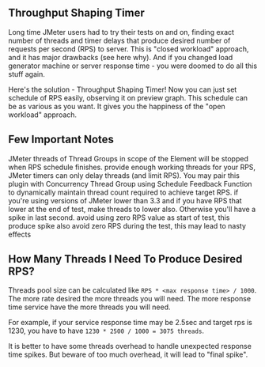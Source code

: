 ## Throughput Shaping Timer

Long time JMeter users had to try their tests on and on, finding exact number of threads and timer delays that produce desired number of requests per second (RPS) to server. This is "closed workload" approach, and it has major drawbacks (see here why). And if you changed load generator machine or server response time - you were doomed to do all this stuff again.

Here's the solution - Throughput Shaping Timer! Now you can just set schedule of RPS easily, observing it on preview graph. This schedule can be as various as you want. It gives you the happiness of the "open workload" approach.

## Few Important Notes

JMeter threads of Thread Groups in scope of the Element will be stopped when RPS schedule finishes.
provide enough working threads for your RPS, JMeter timers can only delay threads (and limit RPS). You may pair this plugin with Concurrency Thread Group using Schedule Feedback Function to dynamically maintain thread count required to achieve target RPS.
if you're using versions of JMeter lower than 3.3 and if you have RPS that lower at the end of test, make threads to lower also. Оtherwise you'll have a spike in last second.
avoid using zero RPS value as start of test, this produce spike also
avoid zero RPS during the test, this may lead to nasty effects

## How Many Threads I Need To Produce Desired RPS?

Threads pool size can be calculated like `RPS * <max response time> / 1000`. The more rate desired the more threads you will need. The more response time service have the more threads you will need.

For example, if your service response time may be 2.5sec and target rps is 1230, you have to have `1230 * 2500 / 1000 = 3075 threads`.

It is better to have some threads overhead to handle unexpected response time spikes. But beware of too much overhead, it will lead to "final spike".
